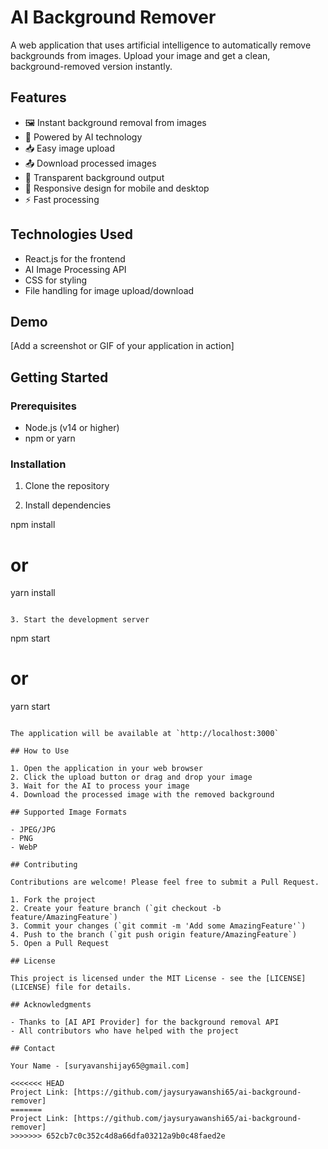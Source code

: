 # AI Background Remover

A web application that uses artificial intelligence to automatically remove backgrounds from images. Upload your image and get a clean, background-removed version instantly.

## Features

- 🖼️ Instant background removal from images
- 🤖 Powered by AI technology
- 📥 Easy image upload
- 📤 Download processed images
- 🎨 Transparent background output
- 📱 Responsive design for mobile and desktop
- ⚡ Fast processing

## Technologies Used

- React.js for the frontend
- AI Image Processing API
- CSS for styling
- File handling for image upload/download

## Demo

[Add a screenshot or GIF of your application in action]

## Getting Started

### Prerequisites

- Node.js (v14 or higher)
- npm or yarn

### Installation

1. Clone the repository 

2. Install dependencies

npm install
# or
yarn install
```

3. Start the development server
```

npm start
# or
yarn start
```

The application will be available at `http://localhost:3000`

## How to Use

1. Open the application in your web browser
2. Click the upload button or drag and drop your image
3. Wait for the AI to process your image
4. Download the processed image with the removed background

## Supported Image Formats

- JPEG/JPG
- PNG
- WebP

## Contributing

Contributions are welcome! Please feel free to submit a Pull Request.

1. Fork the project
2. Create your feature branch (`git checkout -b feature/AmazingFeature`)
3. Commit your changes (`git commit -m 'Add some AmazingFeature'`)
4. Push to the branch (`git push origin feature/AmazingFeature`)
5. Open a Pull Request

## License

This project is licensed under the MIT License - see the [LICENSE](LICENSE) file for details.

## Acknowledgments

- Thanks to [AI API Provider] for the background removal API
- All contributors who have helped with the project

## Contact

Your Name - [suryavanshijay65@gmail.com]

<<<<<<< HEAD
Project Link: [https://github.com/jaysuryawanshi65/ai-background-remover]
=======
Project Link: [https://github.com/jaysuryawanshi65/ai-background-remover]
>>>>>>> 652cb7c0c352c4d8a66dfa03212a9b0c48faed2e
